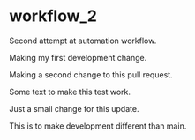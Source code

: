 # workflow_2
Second attempt at automation workflow.

Making my first development change. 

Making a second change to this pull request. 

Some text to make this test work. 

Just a small change for this update. 

This is to make development different than main. 
